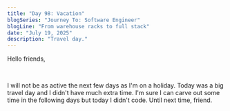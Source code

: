 ```yaml
---
title: "Day 98: Vacation"
blogSeries: "Journey To: Software Engineer"
blogLine: "From warehouse racks to full stack"
date: "July 19, 2025"
description: "Travel day."
---
```


Hello friends,

<br>

I will not be as active the next few days as I'm on a holiday. Today was a big travel day and I didn't have much extra time. I'm sure I can carve out some time in the following days but today I didn't code. Until next time, friend.